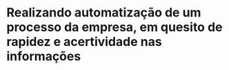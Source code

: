 # Realizando automatização de um processo da empresa, em quesito de rapidez e acertividade nas informações
